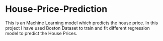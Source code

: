 # House-Price-Prediction
This is an Machine Learning model which predicts the house price. In this project I have used Boston Dataset to train and fit different regression model to predict the House Prices.
